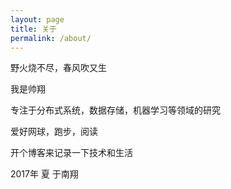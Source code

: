 ```yaml
---
layout: page
title: 关于
permalink: /about/
---
```


野火烧不尽，春风吹又生




我是帅翔

专注于分布式系统，数据存储，机器学习等领域的研究

爱好网球，跑步，阅读

开个博客来记录一下技术和生活




2017年 夏 于南翔

